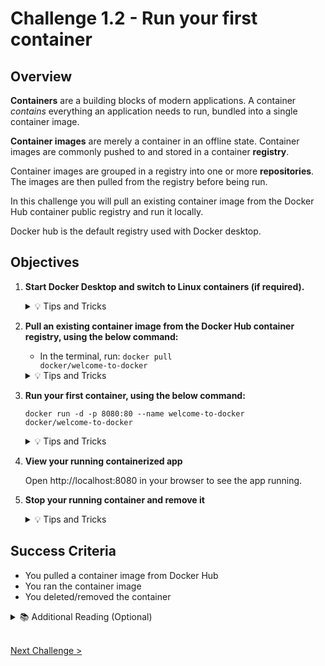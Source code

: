 # Challenge 1.2 - Run your first container

## Overview

**Containers** are a building blocks of modern applications. A container _contains_ everything an application needs to run, bundled into a single container image.

**Container images** are merely a container in an offline state. Container images are commonly pushed to and stored in a container **registry**.

Container images are grouped in a registry into one or more **repositories**. The images are then pulled from the registry before being run.

In this challenge you will pull an existing container image from the Docker Hub container public registry and run it locally.

Docker hub is the default registry used with Docker desktop.

## Objectives

1.  **Start Docker Desktop and switch to Linux containers (if required).**

    <details>
        <summary>💡 Tips and Tricks</summary>
        <ul>
        <li>⚠️ Make sure you log out and log back in after installing Docker Desktop</li>
        <li>If Docker Desktop doesn't start automatically, you can start Docker Desktop from the Start Menu, or run: <code>"C:\Program Files\Docker\Docker\Docker Desktop.exe"</code></li>
        <li>You don't need a docker account for this hackathon, you can <em>continue without signing in.</em></li>
        <li>You can switch to Linux Containers by right-clicking on the Docker Desktop icon in the system tray (which may be hidden) and select "Switch to Linux containers". If "Switch to Windows Containers" is displayed in the menu, you're already using Linux containers.</li>
        </ul>
        </details>

2.  **Pull an existing container image from the Docker Hub container registry, using the below command:**

    - In the terminal, run:
      <code>docker pull docker/welcome-to-docker</code>

    <details>
     <summary>💡 Tips and Tricks</summary>
     <ul>
     <li>The <code>docker pull</code> command pulls container images from a registry. If you don't specify a registry, the Docker Hub is used. 
     </li>
    <li><code>docker pull</code> is shorthand for <code>docker image pull</code>. 
     </li>
    <li>In this command, the container repository (within the registry) is <code>docker</code>, and the container image name is <code>welcome-to-docker</code>.
     </li>
    <li>A version of the image is not specified, so the latest version is pulled, so the equivalent command is <code>docker/welcome-to-docker:latest</code>.
     </li>
     </ul>
     </details>

3.  **Run your first container, using the below command:**

    <code>docker run -d -p 8080:80 --name welcome-to-docker docker/welcome-to-docker</code>

    <details>
     <summary>💡 Tips and Tricks</summary>
     <ul>
     <li>If prompted, allow Docker to access public and private networks through Defender Firewall.</li>
     <li>The <code>docker pull</code> command pulls container images from a registry. If you don't specify a registry, the Docker Hub is used. 
     </li>
    <li><code>docker pull</code> command is shorthand for <code>docker image pull</code>. 
     </li>
    <li>In this command, the container repository (within the registry) is <code>docker</code>, and the container image name is <code>welcome-to-docker</code>.
     </li>
    <li>A version of the image is not specified, so the latest version is pulled, so the equivalent command is <code>docker/welcome-to-docker:latest</code>.
     </li>
     </ul>
     </details>

4.  **View your running containerized app**

    Open http://localhost:8080 in your browser to see the app running.

5.  **Stop your running container and remove it**

    <details>
    <summary>💡 Tips and Tricks</summary>
    <ul>
    <li>You can list running containers with the command: <code>docker container list</code></li>
    </li>You can stop a running container with the command:<code>docker container stop &lt;container id&gt; </code></li>
    </li>Or you can force remove the container with: <code>docker container remove --force &lt;container id&gt;</code></li>
    </details>

## Success Criteria

- You pulled a container image from Docker Hub
- You ran the container image
- You deleted/removed the container

<details>
<summary>📚 Additional Reading (Optional)</summary>
<ul>
<li><a href="https://www.docker.com/resources/what-container/">What is a Container?</a></li>
<li><a href="https://docs.docker.com/engine/reference/commandline/pull/">docker pull</a></li>
</ul>
</details>
<br />

[Next Challenge >](../1.3/readme.md)
